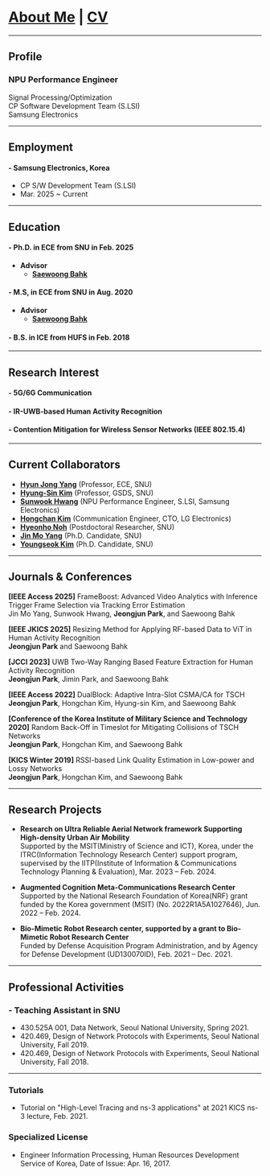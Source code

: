 # [About Me](index) | [CV](Resume_SunwookHwang.pdf)

---

## Profile

### NPU Performance Engineer

Signal Processing/Optimization \
CP Software Development Team (S.LSI)\
Samsung Electronics

---

## Employment

#### - Samsung Electronics, Korea

- CP S/W Development Team (S.LSI)
- Mar. 2025 ~ Current

---

## Education

#### - Ph.D. in ECE from SNU in Feb. 2025

- **Advisor**
  - **[Saewoong Bahk](https://sites.google.com/netlab.snu.ac.kr/netlabhome/people/faculty)**

#### - M.S, in ECE from SNU in Aug. 2020

- **Advisor**
  - **[Saewoong Bahk](https://sites.google.com/netlab.snu.ac.kr/netlabhome/people/faculty)**

#### - B.S. in ICE from HUFS in Feb. 2018

---

## Research Interest

#### - 5G/6G Communication

#### - IR-UWB-based Human Activity Recognition

#### - Contention Mitigation for Wireless Sensor Networks (IEEE 802.15.4)


---

## Current Collaborators

- **[Hyun Jong Yang](https://sites.google.com/view/aislsnu/people/professor)** (Professor, ECE, SNU)
- **[Hyung-Sin Kim](https://gsds.snu.ac.kr/people-post/hyung-sin-kim/)** (Professor, GSDS, SNU)
- **[Sunwook Hwang](https://sunwook-hwang.github.io)** (NPU Performance Engineer, S.LSI, Samsung Electronics)
- **[Hongchan Kim](https://sites.google.com/netlab.snu.ac.kr/netlabhome/people/ph-d-students/hongchan-kim)** (Communication Engineer, CTO, LG Electronics)
- **[Hyeonho Noh](https://sites.google.com/view/hhnoh)** (Postdoctoral Researcher, SNU)
- **[Jin Mo Yang](https://sites.google.com/netlab.snu.ac.kr/netlabhome/people/ph-d-students/jinmo-yang?authuser=0)** (Ph.D. Candidate, SNU)
- **[Youngseok Kim](https://sites.google.com/netlab.snu.ac.kr/netlabhome/people/ph-d-students/youngseok-kim?authuser=0)** (Ph.D. Candidate, SNU)

---

## Journals & Conferences

**[IEEE Access 2025]**
  FrameBoost: Advanced Video Analytics with Inference Trigger Frame Selection via Tracking Error Estimation\
  Jin Mo Yang, Sunwook Hwang, **Jeongjun Park**, and Saewoong Bahk

**[IEEE JKICS 2025]**
  Resizing Method for Applying RF-based Data to ViT in Human Activity Recognition\
  **Jeongjun Park** and Saewoong Bahk

**[JCCI 2023]**
UWB Two-Way Ranging Based Feature Extraction for Human Activity Recognition\
**Jeongjun Park**, Jimin Park, and Saewoong Bahk

**[IEEE Access 2022]**
  DualBlock: Adaptive Intra-Slot CSMA/CA for TSCH\
  **Jeongjun Park**, Hongchan Kim, Hyung-sin Kim, and Saewoong Bahk

**[Conference of the Korea Institute of Military Science and Technology 2020]**
  Random Back-Off in Timeslot for Mitigating Collisions of TSCH Networks\
  **Jeongjun Park**, Hongchan Kim, and Saewoong Bahk

**[KICS Winter 2019]**
  RSSI-based Link Quality Estimation in Low-power and Lossy Networks\
  **Jeongjun Park**, Hongchan Kim, and Saewoong Bahk

---

## Research Projects

- **Research on Ultra Reliable Aerial Network framework Supporting High-density Urban Air Mobility**\
  Supported by the MSIT(Ministry of Science and ICT), Korea, under the ITRC(Information Technology Research Center) support program, supervised by the IITP(Institute of Information & Communications Technology Planning & Evaluation), Mar. 2023 – Feb. 2024.

- **Augmented Cognition Meta-Communications Research Center**\
  Supported by the National Research Foundation of Korea(NRF) grant funded by the Korea government (MSIT) (No. 2022R1A5A1027646), Jun. 2022 – Feb. 2024.

- **Bio-Mimetic Robot Research center, supported by a grant to Bio-Mimetic Robot Research Center**\
  Funded by Defense Acquisition Program Administration, and by Agency for Defense Development (UD130070ID), Feb. 2021 – Dec. 2021.

---

## Professional Activities

### - Teaching Assistant in SNU

- 430.525A 001, Data Network, Seoul National University, Spring 2021.
- 420.469, Design of Network Protocols with Experiments, Seoul National University, Fall 2019.
- 420.469, Design of Network Protocols with Experiments, Seoul National University, Fall 2018.

---

### Tutorials

- Tutorial on "High-Level Tracing and ns-3 applications" at 2021 KICS ns-3 lecture, Feb. 2021.

### Specialized License

- Engineer Information Processing, Human Resources Development Service of Korea, Date of Issue: Apr. 16, 2017.
